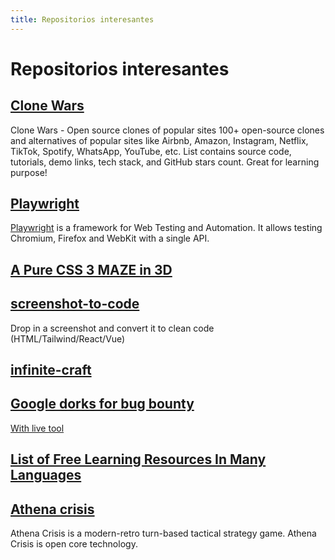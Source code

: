 ```yaml
---
title: Repositorios interesantes
---
```



# Repositorios interesantes

## [Clone Wars](https://github.com/GorvGoyl/Clone-Wars)

Clone Wars - Open source clones of popular sites
100+ open-source clones and alternatives of popular sites like Airbnb, Amazon, Instagram, Netflix, TikTok, Spotify, WhatsApp, YouTube, etc. List contains source code, tutorials, demo links, tech stack, and GitHub stars count. Great for learning purpose!

## [Playwright](https://github.com/microsoft/playwright)

[Playwright](https://playwright.dev/) is a framework for Web Testing and Automation. It allows testing Chromium, Firefox and WebKit with a single API.

## [A Pure CSS 3 MAZE in 3D](https://codepen.io/ivorjetski/pen/poQpveN)

## [screenshot-to-code](https://github.com/abi/screenshot-to-code)

Drop in a screenshot and convert it to clean code (HTML/Tailwind/React/Vue)

## [infinite-craft](https://neal.fun/infinite-craft/)

## [Google dorks for bug bounty](https://github.com/TakSec/google-dorks-bug-bounty)

[With live tool](https://github.com/TakSec/google-dorks-bug-bounty/blob/main/README.md)

## [List of Free Learning Resources In Many Languages](https://github.com/EbookFoundation/free-programming-books)

## [Athena crisis](https://github.com/nkzw-tech/athena-crisis)

Athena Crisis is a modern-retro turn-based tactical strategy game. Athena Crisis is open core technology.
